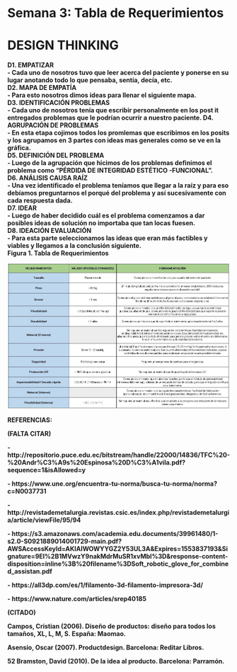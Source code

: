 <p align="center"> <h1>Semana 3: Tabla de Requerimientos</h1><p>
<h1>DESIGN THINKING</h1><p>
<b>D1. EMPATIZAR<br>
<b>  - Cada uno de nosotros tuvo que leer acerca del paciente y ponerse en su lugar anotando todo lo que pensaba, sentía, decía, etc.<br>
<b>D2. MAPA DE EMPATÍA<br>
<b>  - Para esto nosotros dimos ideas para llenar el siguiente mapa.<br>
<b>D3. IDENTIFICACIÓN PROBLEMAS<br>
<b>  - Cada uno de nosotros tenía que escribir personalmente en los post it entregados problemas que le podrían ocurrir a nuestro   paciente.</b>
<b>D4. AGRUPACIÓN DE PROBLEMAS<br>
<b>  - En esta etapa cojimos todos los promlemas que escribimos en los posits y los agrupamos en 3 partes con ideas mas generales como se ve en la gráfica.<br>
<b>D5. DEFINICIÓN DEL PROBLEMA<br>
<b>  - Luego de la agrupación que hicimos de los problemas definimos el problema como “PÉRDIDA DE INTEGRIDAD ESTÉTICO -FUNCIONAL”.<br>
<b>D6. ANÁLISIS CAUSA RAÍZ<br>
<b>  - Una vez identificado el problema teníamos que llegar a la raíz y para eso debíamos preguntarnos el porqué del problema y así sucesivamente con cada respuesta dada.<br>
<b>D7. IDEAR<br>
<b>  - Luego de haber decidido cuál es el problema comenzamos a dar posibles ideas de solución no importaba que tan locas fuesen.<br>
<b>D8. IDEACIÓN EVALUACIÓN<br>
<b>  - Para esta parte seleccionamos las ideas que eran más factibles y viables y llegamos a la conclusión siguiente.<br>
<b>Figura 1. Tabla de Requerimientos </b>
   <center>
  <img src="img/tablaR.jpg" alt="" class="img-fluid img-rounded">
</center>
<p> REFERENCIAS:</p>
<p>(FALTA CITAR)</p>
<p>- http://repositorio.puce.edu.ec/bitstream/handle/22000/14836/TFC%20-%20Andr%C3%A9s%20Espinosa%20D%C3%A1vila.pdf?sequence=1&isAllowed=y</p>
<p>- https://www.une.org/encuentra-tu-norma/busca-tu-norma/norma?c=N0037731</p>
<p>- http://revistademetalurgia.revistas.csic.es/index.php/revistademetalurgia/article/viewFile/95/94</p>
<p>- https://s3.amazonaws.com/academia.edu.documents/39961480/1-s2.0-S0921889014001729-main.pdf?AWSAccessKeyId=AKIAIWOWYYGZ2Y53UL3A&Expires=1553837193&Signature=9El%2B1MVwzY9nakMdrMuSR1xvMbI%3D&response-content-disposition=inline%3B%20filename%3DSoft_robotic_glove_for_combined_assistan.pdf</p>
<p>- https://all3dp.com/es/1/filamento-3d-filamento-impresora-3d/</p>
<p>- https://www.nature.com/articles/srep40185</p>
<p>(CITADO)</p>
<p> Campos, Cristian (2006). Diseño de productos: diseño para todos los tamaños, XL, L, M, S. España: Maomao.</p>
<p> Asensio, Oscar (2007). Productdesign. Barcelona: Reditar Libros.</p>
<p>52 Bramston, David (2010). De la idea al producto. Barcelona: Parramón.</p>


